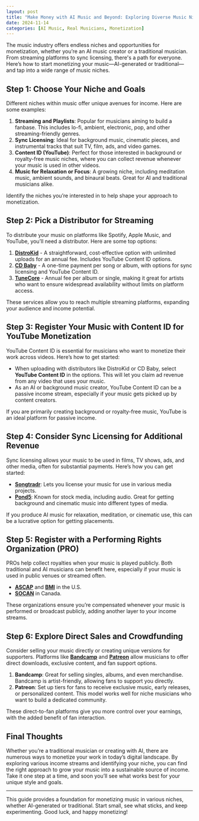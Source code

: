```yaml
---
layout: post
title: "Make Money with AI Music and Beyond: Exploring Diverse Music Niches"
date: 2024-11-14
categories: [AI Music, Real Musicians, Monetization]
---
```


The music industry offers endless niches and opportunities for monetization, whether you’re an AI music creator or a traditional musician. From streaming platforms to sync licensing, there's a path for everyone. Here’s how to start monetizing your music—AI-generated or traditional—and tap into a wide range of music niches.

## Step 1: Choose Your Niche and Goals

Different niches within music offer unique avenues for income. Here are some examples:

1. **Streaming and Playlists**: Popular for musicians aiming to build a fanbase. This includes lo-fi, ambient, electronic, pop, and other streaming-friendly genres.
2. **Sync Licensing**: Ideal for background music, cinematic pieces, and instrumental tracks that suit TV, film, ads, and video games.
3. **Content ID (YouTube)**: Perfect for those interested in background or royalty-free music niches, where you can collect revenue whenever your music is used in other videos.
4. **Music for Relaxation or Focus**: A growing niche, including meditation music, ambient sounds, and binaural beats. Great for AI and traditional musicians alike.

Identify the niches you’re interested in to help shape your approach to monetization.

## Step 2: Pick a Distributor for Streaming

To distribute your music on platforms like Spotify, Apple Music, and YouTube, you’ll need a distributor. Here are some top options:

1. **[DistroKid](https://www.distrokid.com)** - A straightforward, cost-effective option with unlimited uploads for an annual fee. Includes YouTube Content ID options.
2. **[CD Baby](https://www.cdbaby.com)** - A one-time payment per song or album, with options for sync licensing and YouTube Content ID.
3. **[TuneCore](https://www.tunecore.com)** - Annual fee per album or single, making it great for artists who want to ensure widespread availability without limits on platform access.

These services allow you to reach multiple streaming platforms, expanding your audience and income potential.

## Step 3: Register Your Music with Content ID for YouTube Monetization

YouTube Content ID is essential for musicians who want to monetize their work across videos. Here’s how to get started:

- When uploading with distributors like DistroKid or CD Baby, select **YouTube Content ID** in the options. This will let you claim ad revenue from any video that uses your music.
- As an AI or background music creator, YouTube Content ID can be a passive income stream, especially if your music gets picked up by content creators.

If you are primarily creating background or royalty-free music, YouTube is an ideal platform for passive income.

## Step 4: Consider Sync Licensing for Additional Revenue

Sync licensing allows your music to be used in films, TV shows, ads, and other media, often for substantial payments. Here’s how you can get started:

- **[Songtradr](https://www.songtradr.com)**: Lets you license your music for use in various media projects.
- **[Pond5](https://www.pond5.com)**: Known for stock media, including audio. Great for getting background and cinematic music into different types of media.

If you produce AI music for relaxation, meditation, or cinematic use, this can be a lucrative option for getting placements.

## Step 5: Register with a Performing Rights Organization (PRO)

PROs help collect royalties when your music is played publicly. Both traditional and AI musicians can benefit here, especially if your music is used in public venues or streamed often.

- **[ASCAP](https://www.ascap.com)** and **[BMI](https://www.bmi.com)** in the U.S.
- **[SOCAN](https://www.socan.com)** in Canada.

These organizations ensure you’re compensated whenever your music is performed or broadcast publicly, adding another layer to your income streams.

## Step 6: Explore Direct Sales and Crowdfunding

Consider selling your music directly or creating unique versions for supporters. Platforms like **[Bandcamp](https://bandcamp.com)** and **[Patreon](https://www.patreon.com)** allow musicians to offer direct downloads, exclusive content, and fan support options.

1. **Bandcamp**: Great for selling singles, albums, and even merchandise. Bandcamp is artist-friendly, allowing fans to support you directly.
2. **Patreon**: Set up tiers for fans to receive exclusive music, early releases, or personalized content. This model works well for niche musicians who want to build a dedicated community.

These direct-to-fan platforms give you more control over your earnings, with the added benefit of fan interaction.

## Final Thoughts

Whether you’re a traditional musician or creating with AI, there are numerous ways to monetize your work in today’s digital landscape. By exploring various income streams and identifying your niche, you can find the right approach to grow your music into a sustainable source of income. Take it one step at a time, and soon you’ll see what works best for your unique style and goals.

---

This guide provides a foundation for monetizing music in various niches, whether AI-generated or traditional. Start small, see what sticks, and keep experimenting. Good luck, and happy monetizing!
